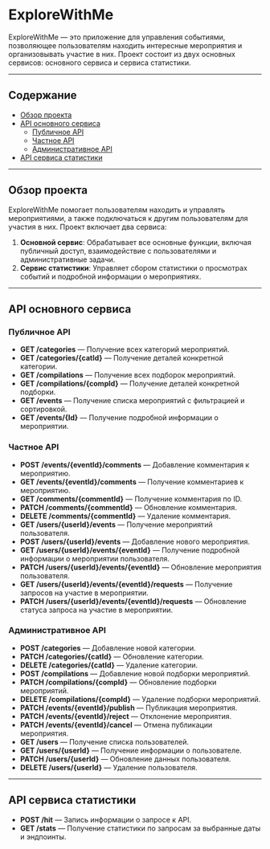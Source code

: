 # ExploreWithMe

ExploreWithMe — это приложение для управления событиями, позволяющее пользователям находить интересные мероприятия и организовывать участие в них. Проект состоит из двух основных сервисов: основного сервиса и сервиса статистики.

---

## Содержание

- [Обзор проекта](#обзор-проекта)
- [API основного сервиса](#api-основного-сервиса)
    - [Публичное API](#публичное-api)
    - [Частное API](#частное-api)
    - [Административное API](#административное-api)
- [API сервиса статистики](#api-сервиса-статистики)


---

## Обзор проекта

ExploreWithMe помогает пользователям находить и управлять мероприятиями, а также подключаться к другим пользователям для участия в них. Проект включает два сервиса:

1. **Основной сервис**: Обрабатывает все основные функции, включая публичный доступ, взаимодействие с пользователями и административные задачи.
2. **Сервис статистики**: Управляет сбором статистики о просмотрах событий и подробной информации о мероприятиях.

---

## API основного сервиса

### Публичное API

- **GET /categories** — Получение всех категорий мероприятий.
- **GET /categories/{catId}** — Получение деталей конкретной категории.
- **GET /compilations** — Получение всех подборок мероприятий.
- **GET /compilations/{compId}** — Получение деталей конкретной подборки.
- **GET /events** — Получение списка мероприятий с фильтрацией и сортировкой.
- **GET /events/{Id}** — Получение подробной информации о мероприятии.

### Частное API

- **POST /events/{eventId}/comments** — Добавление комментария к мероприятию.
- **GET /events/{eventId}/comments** — Получение комментариев к мероприятию.
- **GET /comments/{commentId}** — Получение комментария по ID.
- **PATCH /comments/{commentId}** — Обновление комментария.
- **DELETE /comments/{commentId}** — Удаление комментария.
- **GET /users/{userId}/events** — Получение мероприятий пользователя.
- **POST /users/{userId}/events** — Добавление нового мероприятия.
- **GET /users/{userId}/events/{eventId}** — Получение подробной информации о мероприятии пользователя.
- **PATCH /users/{userId}/events/{eventId}** — Обновление мероприятия пользователя.
- **GET /users/{userId}/events/{eventId}/requests** — Получение запросов на участие в мероприятии.
- **PATCH /users/{userId}/events/{eventId}/requests** — Обновление статуса запроса на участие в мероприятии.

### Административное API

- **POST /categories** — Добавление новой категории.
- **PATCH /categories/{catId}** — Обновление категории.
- **DELETE /categories/{catId}** — Удаление категории.
- **POST /compilations** — Добавление новой подборки мероприятий.
- **PATCH /compilations/{compId}** — Обновление подборки мероприятий.
- **DELETE /compilations/{compId}** — Удаление подборки мероприятий.
- **PATCH /events/{eventId}/publish** — Публикация мероприятия.
- **PATCH /events/{eventId}/reject** — Отклонение мероприятия.
- **PATCH /events/{eventId}/cancel** — Отмена публикации мероприятия.
- **GET /users** — Получение списка пользователей.
- **GET /users/{userId}** — Получение информации о пользователе.
- **PATCH /users/{userId}** — Обновление данных пользователя.
- **DELETE /users/{userId}** — Удаление пользователя.

---

## API сервиса статистики

- **POST /hit** — Запись информации о запросе к API.
- **GET /stats** — Получение статистики по запросам за выбранные даты и эндпоинты.

